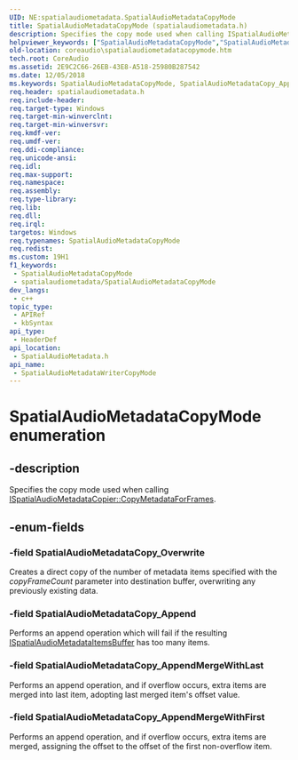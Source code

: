 ```yaml
---
UID: NE:spatialaudiometadata.SpatialAudioMetadataCopyMode
title: SpatialAudioMetadataCopyMode (spatialaudiometadata.h)
description: Specifies the copy mode used when calling ISpatialAudioMetadataCopier::CopyMetadataForFrames.
helpviewer_keywords: ["SpatialAudioMetadataCopyMode","SpatialAudioMetadataCopy_Append","SpatialAudioMetadataCopy_AppendMergeWithFirst","SpatialAudioMetadataCopy_AppendMergeWithLast","SpatialAudioMetadataCopy_Overwrite","SpatialAudioMetadataWriterCopyMode","SpatialAudioMetadataWriterCopyMode enumeration [Core Audio]","coreaudio.spatialaudiometadatacopymode","coreaudio.spatialaudiometadatawritercopymode","spatialaudiometadata/SpatialAudioMetadataCopy_Append","spatialaudiometadata/SpatialAudioMetadataCopy_AppendMergeWithFirst","spatialaudiometadata/SpatialAudioMetadataCopy_AppendMergeWithLast","spatialaudiometadata/SpatialAudioMetadataCopy_Overwrite","spatialaudiometadata/SpatialAudioMetadataWriterCopyMode"]
old-location: coreaudio\spatialaudiometadatacopymode.htm
tech.root: CoreAudio
ms.assetid: 2E9C2C66-26EB-43E8-A518-25980B287542
ms.date: 12/05/2018
ms.keywords: SpatialAudioMetadataCopyMode, SpatialAudioMetadataCopy_Append, SpatialAudioMetadataCopy_AppendMergeWithFirst, SpatialAudioMetadataCopy_AppendMergeWithLast, SpatialAudioMetadataCopy_Overwrite, SpatialAudioMetadataWriterCopyMode, SpatialAudioMetadataWriterCopyMode enumeration [Core Audio], coreaudio.spatialaudiometadatacopymode, coreaudio.spatialaudiometadatawritercopymode, spatialaudiometadata/SpatialAudioMetadataCopy_Append, spatialaudiometadata/SpatialAudioMetadataCopy_AppendMergeWithFirst, spatialaudiometadata/SpatialAudioMetadataCopy_AppendMergeWithLast, spatialaudiometadata/SpatialAudioMetadataCopy_Overwrite, spatialaudiometadata/SpatialAudioMetadataWriterCopyMode
req.header: spatialaudiometadata.h
req.include-header: 
req.target-type: Windows
req.target-min-winverclnt: 
req.target-min-winversvr: 
req.kmdf-ver: 
req.umdf-ver: 
req.ddi-compliance: 
req.unicode-ansi: 
req.idl: 
req.max-support: 
req.namespace: 
req.assembly: 
req.type-library: 
req.lib: 
req.dll: 
req.irql: 
targetos: Windows
req.typenames: SpatialAudioMetadataCopyMode
req.redist: 
ms.custom: 19H1
f1_keywords:
 - SpatialAudioMetadataCopyMode
 - spatialaudiometadata/SpatialAudioMetadataCopyMode
dev_langs:
 - c++
topic_type:
 - APIRef
 - kbSyntax
api_type:
 - HeaderDef
api_location:
 - SpatialAudioMetadata.h
api_name:
 - SpatialAudioMetadataWriterCopyMode
---
```


# SpatialAudioMetadataCopyMode enumeration


## -description

Specifies the copy mode used when calling <a href="/windows/desktop/api/spatialaudiometadata/nf-spatialaudiometadata-ispatialaudiometadatacopier-copymetadataforframes">ISpatialAudioMetadataCopier::CopyMetadataForFrames</a>.

## -enum-fields

### -field SpatialAudioMetadataCopy_Overwrite

Creates a direct copy of the number of metadata items  specified with the <i>copyFrameCount</i> parameter  into destination buffer, overwriting any previously existing data.

### -field SpatialAudioMetadataCopy_Append

Performs an append operation which will fail if the  resulting <a href="/windows/desktop/api/spatialaudiometadata/nn-spatialaudiometadata-ispatialaudiometadataitemsbuffer">ISpatialAudioMetadataItemsBuffer</a> has too many items.

### -field SpatialAudioMetadataCopy_AppendMergeWithLast

Performs an append operation, and if overflow occurs, extra items are merged into last item, adopting last merged item's offset value.

### -field SpatialAudioMetadataCopy_AppendMergeWithFirst

Performs an append operation, and if overflow occurs, extra items are merged, assigning the offset to the offset of the first non-overflow item.